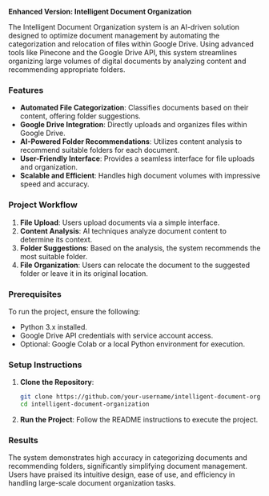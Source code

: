**Enhanced Version: Intelligent Document Organization**  

The Intelligent Document Organization system is an AI-driven solution designed to optimize document management by automating the categorization and relocation of files within Google Drive. Using advanced tools like Pinecone and the Google Drive API, this system streamlines organizing large volumes of digital documents by analyzing content and recommending appropriate folders.  

### **Features**  
- **Automated File Categorization**: Classifies documents based on their content, offering folder suggestions.  
- **Google Drive Integration**: Directly uploads and organizes files within Google Drive.  
- **AI-Powered Folder Recommendations**: Utilizes content analysis to recommend suitable folders for each document.  
- **User-Friendly Interface**: Provides a seamless interface for file uploads and organization.  
- **Scalable and Efficient**: Handles high document volumes with impressive speed and accuracy.  

### **Project Workflow**  
1. **File Upload**: Users upload documents via a simple interface.  
2. **Content Analysis**: AI techniques analyze document content to determine its context.  
3. **Folder Suggestions**: Based on the analysis, the system recommends the most suitable folder.  
4. **File Organization**: Users can relocate the document to the suggested folder or leave it in its original location.  

### **Prerequisites**  
To run the project, ensure the following:  
- Python 3.x installed.  
- Google Drive API credentials with service account access.  
- Optional: Google Colab or a local Python environment for execution.  

### **Setup Instructions**  
1. **Clone the Repository**:  
   ```bash  
   git clone https://github.com/your-username/intelligent-document-organization.git  
   cd intelligent-document-organization  
   ```  
2. **Run the Project**: Follow the README instructions to execute the project.  

### **Results**  
The system demonstrates high accuracy in categorizing documents and recommending folders, significantly simplifying document management. Users have praised its intuitive design, ease of use, and efficiency in handling large-scale document organization tasks.
